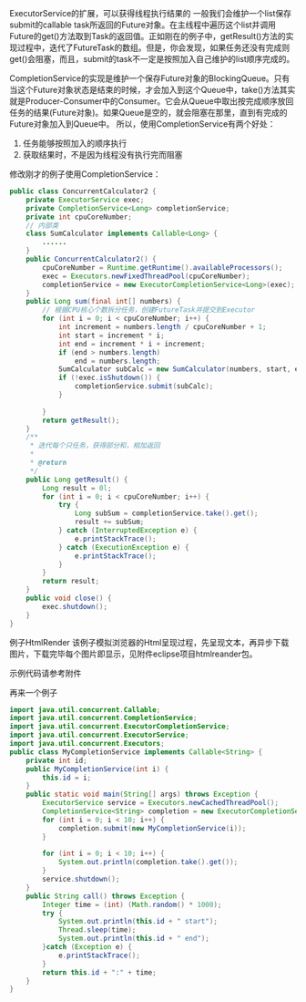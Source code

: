 ExecutorService的扩展，可以获得线程执行结果的
一般我们会维护一个list保存submit的callable task所返回的Future对象。在主线程中遍历这个list并调用Future的get()方法取到Task的返回值。正如刚在的例子中，getResult()方法的实现过程中，迭代了FutureTask的数组。但是，你会发现，如果任务还没有完成则get()会阻塞，而且，submit的task不一定是按照加入自己维护的list顺序完成的。

CompletionService的实现是维护一个保存Future对象的BlockingQueue。只有当这个Future对象状态是结束的时候，才会加入到这个Queue中，take()方法其实就是Producer-Consumer中的Consumer。它会从Queue中取出按完成顺序放回任务的结果(Future对象)。如果Queue是空的，就会阻塞在那里，直到有完成的Future对象加入到Queue中。
所以，使用CompletionService有两个好处：
1. 任务能够按照加入的顺序执行
2. 获取结果时，不是因为线程没有执行完而阻塞

修改刚才的例子使用CompletionService：
```java
public class ConcurrentCalculator2 {
	private ExecutorService exec;
	private CompletionService<Long> completionService;
	private int cpuCoreNumber;
	// 内部类
	class SumCalculator implements Callable<Long> {
		......
	}
	public ConcurrentCalculator2() {
		cpuCoreNumber = Runtime.getRuntime().availableProcessors();
		exec = Executors.newFixedThreadPool(cpuCoreNumber);
		completionService = new ExecutorCompletionService<Long>(exec);
	}
	public Long sum(final int[] numbers) {
		// 根据CPU核心个数拆分任务，创建FutureTask并提交到Executor
		for (int i = 0; i < cpuCoreNumber; i++) {
			int increment = numbers.length / cpuCoreNumber + 1;
			int start = increment * i;
			int end = increment * i + increment;
			if (end > numbers.length)
				end = numbers.length;
			SumCalculator subCalc = new SumCalculator(numbers, start, end);	
			if (!exec.isShutdown()) {
				completionService.submit(subCalc);
			}
			
		}
		return getResult();
	}
	/**
	 * 迭代每个只任务，获得部分和，相加返回
	 * 
	 * @return
	 */
	public Long getResult() {
		Long result = 0l;
		for (int i = 0; i < cpuCoreNumber; i++) {			
			try {
				Long subSum = completionService.take().get();
				result += subSum;			
			} catch (InterruptedException e) {
				e.printStackTrace();
			} catch (ExecutionException e) {
				e.printStackTrace();
			}
		}
		return result;
	}
	public void close() {
		exec.shutdown();
	}
}
```
例子HtmlRender
该例子模拟浏览器的Html呈现过程，先呈现文本，再异步下载图片，下载完毕每个图片即显示，见附件eclipse项目htmlreander包。

示例代码请参考附件

再来一个例子
```java
import java.util.concurrent.Callable;
import java.util.concurrent.CompletionService;
import java.util.concurrent.ExecutorCompletionService;
import java.util.concurrent.ExecutorService;
import java.util.concurrent.Executors;
public class MyCompletionService implements Callable<String> {
	private int id;
	public MyCompletionService(int i) {
		this.id = i;
	}
	public static void main(String[] args) throws Exception {
		ExecutorService service = Executors.newCachedThreadPool();
		CompletionService<String> completion = new ExecutorCompletionService<String>(service);
		for (int i = 0; i < 10; i++) {
			completion.submit(new MyCompletionService(i));
		}
		
		for (int i = 0; i < 10; i++) {
			System.out.println(completion.take().get());
		}
		service.shutdown();
	}
	public String call() throws Exception {
		Integer time = (int) (Math.random() * 1000);
		try {
			System.out.println(this.id + " start");
			Thread.sleep(time);
			System.out.println(this.id + " end");
		}catch (Exception e) {
			e.printStackTrace();
		}
		return this.id + ":" + time;
	}
}
```

